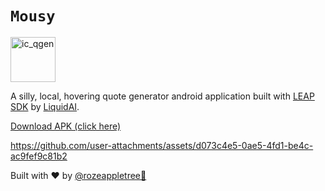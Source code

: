 # `Mousy`

<img width="72" height="72" alt="ic_qgen" src="https://github.com/user-attachments/assets/9fae35ca-14ce-4ebf-bb03-9e3afdbfd645" />

A silly, local, hovering quote generator android application built with [LEAP SDK](https://leap.liquid.ai/) by [LiquidAI](https://www.liquid.ai/).

[Download APK (click here)](https://github.com/rozeappletree/mousy-leap-sdk/releases/download/beta-0.0.1/mousy.apk) 


https://github.com/user-attachments/assets/d073c4e5-0ae5-4fd1-be4c-ac9fef9c81b2

Built with ❤️ by [@rozeappletree🐊](https://github.com/rozeappletree/)
